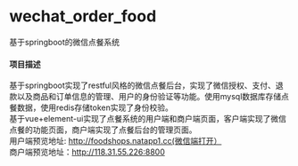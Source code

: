 # wechat_order_food
基于springboot的微信点餐系统

#### 项目描述
基于springboot实现了restful风格的微信点餐后台，实现了微信授权、支付、退款以及商品和订单信息的管理、用户的身份验证等功能。使用mysql数据库存储点餐数据，使用redis存储token实现了身份校验。  
基于vue+element-ui实现了点餐系统的用户端和商户端页面，客户端实现了微信点餐的功能页面，商户端实现了点餐后台的管理页面。  
用户端预览地址: http://foodshops.natapp1.cc(微信端打开）  
商户端预览地址：http://118.31.55.226:8800  


